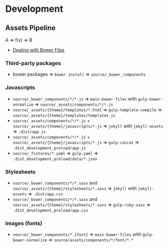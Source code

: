 # Development

## Assets Pipeline

A => f(x) => B

* [Dealing with Bower Files](http://jonstuebe.com/2014/12/26/dealing-with-bower-files/)

### Third-party packages

* bower packages => ``bower install`` =>  ``source/_bower_components``

### Javascripts

* ``source/_bower_components/*/*.js`` => ``main-bower-files`` with ``gulp-bower-normalize`` => ``source/_assets/components/*/*.js``
* ``source/_assets/{theme}/templates/*.html`` => ``gulp-template-compile`` => ``source/_assets/{theme}/templates/templates.js``
* ``source/_assets/components/*/*.js`` + ``source/_assets/{theme}/javascripts/*.js`` => ``jekyll`` with ``jekyll-assets`` => ``.dist/app.js``
* ``source/_assets/components/*/*.js`` + ``source/_assets/{theme}/javascripts/*.js`` => ``gulp-concat`` => ``.dist_development_preload/app.js``
* ``source/_fixtures/*.yaml`` => ``gulp-yaml`` => ``.dist_development_preload/data/*.json``

### Stylesheets 

* ``source/_bower_components/*/*.sass`` and ``source/_assets/{theme}/stylesheets/*.sass`` => ``jekyll`` with ``jekyll-assets`` => ``.dist/app.css``
* ``source/_bower_components/*/*.sass`` and ``source/_assets/{theme}/stylesheets/*.sass`` => ``gulp-ruby-sass`` => ``.dist_development_preload/app.css``

### Images (fonts)

* ``source/_bower_components/*.{font}`` => ``main-bower-files`` with ``gulp-bower-normalize`` => ``source/assets/components/*/font/*.*``